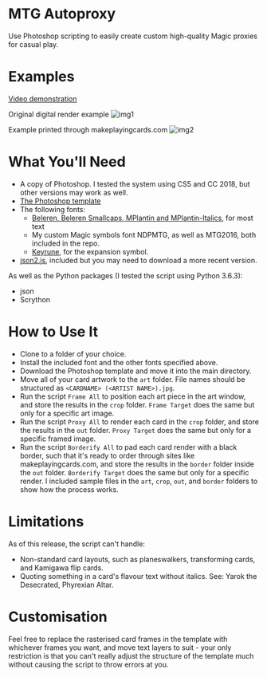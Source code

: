 # MTG Autoproxy
Use Photoshop scripting to easily create custom high-quality Magic proxies for casual play.

# Examples
[Video demonstration](https://www.youtube.com/watch?v=jSuH7CY8HIM)

Original digital render example
![img1](https://github.com/ndepaola/mtg-autoproxy/blob/master/Scalding%20Tarn.png?raw=true)

Example printed through makeplayingcards.com
![img2](https://github.com/ndepaola/mtg-autoproxy/blob/master/IMG_1927.jpg)

# What You'll Need
* A copy of Photoshop. I tested the system using CS5 and CC 2018, but other versions may work as well.
* [The Photoshop template](https://drive.google.com/open?id=1LZ_OE7h4uFK2w89bAMGn16-z53yiO60H)
* The following fonts:
  * [Beleren, Beleren Smallcaps, MPlantin and MPlantin-Italics](https://github.com/magarena/magarena/tree/master/resources/cardbuilder/fonts), for most text
  * My custom Magic symbols font NDPMTG, as well as MTG2016, both included in the repo.
  * [Keyrune](https://andrewgioia.github.io/Keyrune/index.html), for the expansion symbol.
 * [json2.js](https://github.com/douglascrockford/JSON-js), included but you may need to download a more recent version.
 
 As well as the Python packages (I tested the script using Python 3.6.3):
 * json
 * Scrython

# How to Use It
* Clone to a folder of your choice.
* Install the included font and the other fonts specified above. 
* Download the Photoshop template and move it into the main directory.
* Move all of your card artwork to the `art` folder. File names should be structured as `<CARDNAME> (<ARTIST NAME>).jpg`.
* Run the script `Frame All` to position each art piece in the art window, and store the results in the `crop` folder. `Frame Target` does the same but only for a specific art image.
* Run the script `Proxy All` to render each card in the `crop` folder, and store the results in the `out` folder. `Proxy Target` does the same but only for a specific framed image.
* Run the script `Borderify All` to pad each card render with a black border, such that it's ready to order through sites like makeplayingcards.com, and store the results in the `border` folder inside the `out` folder. `Borderify Target` does the same but only for a specific render.
I included sample files in the `art`, `crop`, `out`, and `border` folders to show how the process works. 

# Limitations
As of this release, the script can't handle:
* Non-standard card layouts, such as planeswalkers, transforming cards, and Kamigawa flip cards. 
* Quoting something in a card's flavour text without italics. See: Yarok the Desecrated, Phyrexian Altar.

# Customisation
Feel free to replace the rasterised card frames in the template with whichever frames you want, and move text layers to suit - your only restriction is that you can't really adjust the structure of the template much without causing the script to throw errors at you. 
